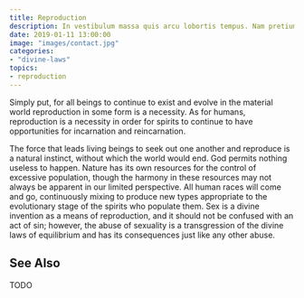 ```yaml
---
title: Reproduction
description: In vestibulum massa quis arcu lobortis tempus. Nam pretium arcu in odio vulputate luctus.
date: 2019-01-11 13:00:00
image: "images/contact.jpg"
categories:
- "divine-laws"
topics: 
- reproduction
---
```


Simply put, for all beings to continue to exist and evolve in the material world reproduction in some form is a necessity. As for humans, reproduction is a necessity in order for spirits to continue to have opportunities for incarnation and reincarnation. 

The force that leads living beings to seek out one another and reproduce is a natural instinct, without which the world would end.  God permits nothing useless to happen.  Nature has its own resources for the control of excessive population, though the harmony in these resources may not always be apparent in our limited perspective.  All human races will come and go, continuously mixing to produce new types appropriate to the evolutionary stage of the spirits who populate them.  Sex is a divine invention as a means of reproduction, and it should not be confused with an act of sin; however, the abuse of sexuality is a transgression of the divine laws of equilibrium and has its consequences just like any other abuse. 

## See Also
TODO



